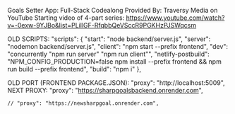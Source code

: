 Goals Setter App: Full-Stack Codealong
Provided By: Traversy Media on YouTube
Starting video of 4-part series: https://www.youtube.com/watch?v=-0exw-9YJBo&list=PLillGF-RfqbbQeVSccR9PGKHzPJSWqcsm

OLD SCRIPTS:
"scripts": {
    "start": "node backend/server.js",
    "server": "nodemon backend/server.js",
    "client": "npm start --prefix frontend",
    "dev": "concurrently \"npm run server\" \"npm run client\"",
    "netlify-postbuild": "NPM_CONFIG_PRODUCTION=false npm install --prefix frontend && npm run build --prefix frontend",
    "build": "npm i"
  },

  OLD PORT (FRONTEND PACKAGE.JSON):
    "proxy": "http://localhost:5009",
  NEXT PROXY:
    "proxy": "https://sharpgoalsbackend.onrender.com",
  
    // "proxy": "https://newsharpgoal.onrender.com",